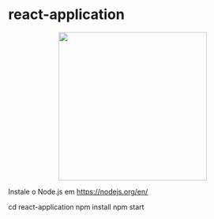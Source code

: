 # react-application

<p align="center">
    <img width="300" src="https://nodejs.org/static/images/logo.svg">
</p>

Instale o Node.js em
https://nodejs.org/en/

cd react-application
npm install
npm start